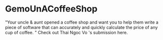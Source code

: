 # GemoUnACoffeeShop
"Your uncle &amp; aunt opened a coffee shop and want you to help them write a piece of software that can accurately and quickly calculate the price of any cup of coffee. " Check out Thai Ngoc Vo 's submission here. 
